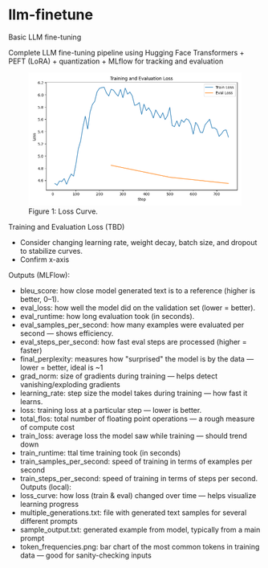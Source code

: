 # llm-finetune
Basic LLM fine-tuning

Complete LLM fine-tuning pipeline using Hugging Face Transformers + PEFT (LoRA) + quantization + MLflow for tracking and evaluation

<figure>
    <img src="results_llm/loss_curve.png" alt="Screenshot">
    <figcaption>Figure 1: Loss Curve.</figcaption>
</figure>

Training and Evaluation Loss (TBD)
- Consider changing learning rate, weight decay, batch size, and dropout to stabilize curves.
- Confirm x-axis


Outputs (MLFlow):
- bleu_score: how close model generated text is to a reference (higher is better, 0–1).
- eval_loss: how well the model did on the validation set (lower = better).
- eval_runtime: how long evaluation took (in seconds).
- eval_samples_per_second: how many examples were evaluated per second — shows efficiency.
- eval_steps_per_second: how fast eval steps are processed (higher = faster)
- final_perplexity: measures how "surprised" the model is by the data — lower = better, ideal is ~1
- grad_norm: size of gradients during training — helps detect vanishing/exploding gradients
- learning_rate: step size the model takes during training — how fast it learns.
- loss: training loss at a particular step — lower is better.
- total_flos: total number of floating point operations — a rough measure of compute cost
- train_loss: average loss the model saw while training — should trend down
- train_runtime: ttal time training took (in seconds)
- train_samples_per_second: speed of training in terms of examples per second
- train_steps_per_second: speed of training in terms of steps per second.
Outputs (local):
- loss_curve: how loss (train & eval) changed over time — helps visualize learning progress
- multiple_generations.txt: file with generated text samples for several different prompts
- sample_output.txt: generated example from model, typically from a main prompt
- token_frequencies.png: bar chart of the most common tokens in training data — good for sanity-checking inputs
